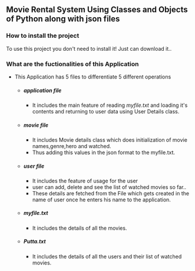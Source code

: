 ## Movie Rental System Using Classes and Objects of Python along with json files
### How to install the project
To use this project you don't need to install it!
Just can download it..
### What are the fuctionalities of this Application
- This Application has 5 files to differentiate 5 different operations 
    - ##### application file
       - It includes the main feature of reading *myfile.txt* and loading it's contents and returning to user data using User Details class.
    - ##### movie file
       - It includes Movie details class which does initialization of movie names,genre,hero and watched.
       - Thus adding this values in the json format to the myfile.txt.
    - ##### user file
       - It includes the feature of usage for the user 
       - user can add, delete and see the list of watched movies so far.. 
       - These details are fetched from the File which gets created in the name of user once he enters his name to the application.
    - ##### myfile.txt
       - It includes the details of all the movies.
    - ##### Putta.txt
       - It includes the details of all the users and their list of watched movies.














